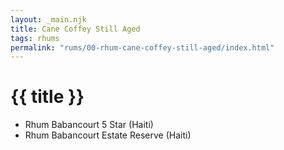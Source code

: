 ```yaml
---
layout: _main.njk
title: Cane Coffey Still Aged
tags: rhums
permalink: "rums/00-rhum-cane-coffey-still-aged/index.html"
---
```

<!-- markdownlint-disable MD025 -->
# {{ title }}
<!-- markdownlint-disable MD025 -->

<div class="index">

* Rhum Babancourt 5 Star (Haiti)
* Rhum Babancourt Estate Reserve (Haiti)

</div>
